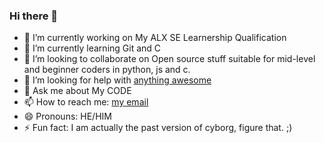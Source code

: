 ### Hi there 👋

<!--
**Kenneth-bit/Kenneth-bit** is a ✨ _special_ ✨ repository because its `README.md` (this file) appears on your GitHub profile.

Here are some ideas to get you started:
-->
- 🔭 I’m currently working on My ALX SE Learnership Qualification
- 🌱 I’m currently learning Git and C
- 👯 I’m looking to collaborate on Open source stuff suitable for mid-level and beginner coders in python, js and c.
- 🤔 I’m looking for help with [anything awesome](https://hdlatestwallpaper.com/wp-content/uploads/2019/06/Cyborg-HD-wallpaper-new.jpg)
- 💬 Ask me about My CODE
- 📫 How to reach me: [my email](kehnetehmjr@gmail.com)
- 😄 Pronouns: HE/HIM
- ⚡ Fun fact: I am actually the past version of cyborg, figure that. ;)



